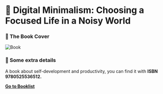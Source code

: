 # :large_orange_diamond: Digital Minimalism: Choosing a Focused Life in a Noisy World 

### :paperclip: The Book Cover
![Book](https://images-na.ssl-images-amazon.com/images/I/81Zvj0ewCfL.jpg)

### :pushpin: Some extra details
A book about self-development and productivity, you can find it with **ISBN 9780525536512.**


[**Go to Booklist**](https://github.com/dev-oswld/Reviews-about-interesting-books/blob/master/README.md)



